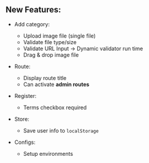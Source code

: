 ## New Features:
- Add category:
  - Upload image file (single file)
  - Validate file type/size
  - Validate URL Input -> Dynamic validator run time
  - Drag & drop image file


- Route:
  - Display route title
  - Can activate **admin routes**

- Register:
  - Terms checkbox required


- Store:
  - Save user info to `localStorage`


- Configs:
  - Setup environments
